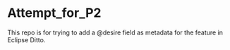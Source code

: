 # Attempt_for_P2

This repo is for trying to add a @desire field as metadata for the feature in Eclipse Ditto.
